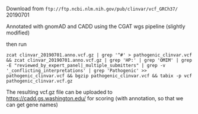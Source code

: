 Download from `ftp://ftp.ncbi.nlm.nih.gov/pub/clinvar/vcf_GRCh37/` 20190701

Annotated with gnomAD and CADD using the CGAT wgs pipeline (slightly modified)

then run

```
zcat clinvar_20190701.anno.vcf.gz | grep '^#' > pathogenic_clinvar.vcf && zcat clinvar_20190701.anno.vcf.gz | grep 'HP:' | grep 'OMIM' | grep -E "reviewed_by_expert_panel|_multiple_submitters" | grep -v '_conflicting_interpretations' | grep 'Pathogenic' >> pathogenic_clinvar.vcf && bgzip pathogenic_clinvar.vcf && tabix -p vcf pathogenic_clinvar.vcf.gz
```

The resulting vcf.gz file can be uploaded to https://cadd.gs.washington.edu/ for scoring (with annotation, so that we can get gene names)
